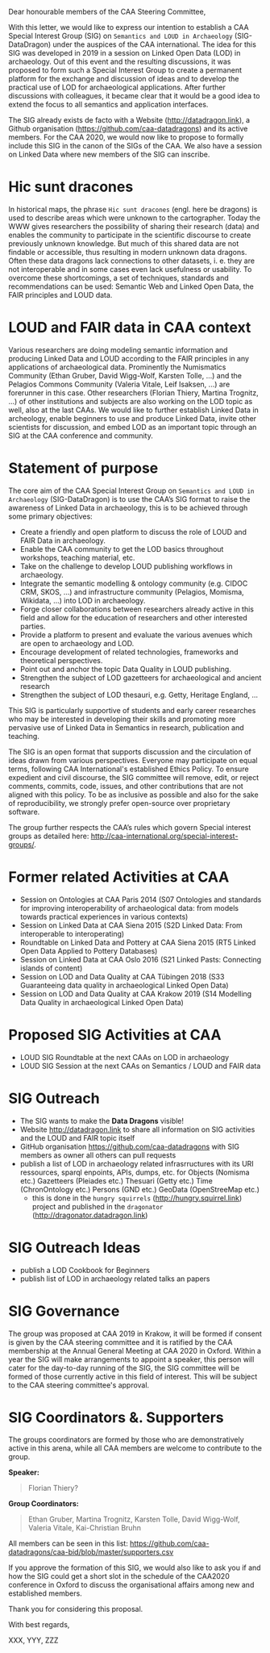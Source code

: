 Dear honourable members of the CAA Steering Committee,

With this letter, we would like to express our intention to establish a CAA Special Interest Group (SIG) on `Semantics and LOUD in Archaeology` (SIG-DataDragon) under the auspices of the CAA international. The idea for this SIG was developed in 2019 in a session on Linked Open Data (LOD) in archaeology. Out of this event and the resulting discussions, it was proposed to form such a Special Interest Group to create a permanent platform for the exchange and discussion of ideas and to develop the practical use of LOD for archaeological applications. After further discussions with colleagues, it became clear that it would be a good idea to extend the focus to all semantics and application interfaces.

 The SIG already exists de facto with a Website (http://datadragon.link), a Github organisation (https://github.com/caa-datadragons) and its active members. For the CAA 2020, we would now like to propose to formally include this SIG in the canon of the SIGs of the CAA. We also have a session on Linked Data where new members of the SIG can inscribe.

# Hic sunt dracones

In historical maps, the phrase `Hic sunt dracones` (engl. here be dragons) is used to describe areas which were unknown to the cartographer. Today the WWW gives researchers the possibility of sharing their research (data) and enables the community to participate in the scientific discourse to create previously unknown knowledge. But much of this shared data are not findable or accessible, thus resulting in modern unknown data dragons. Often these data dragons lack connections to other datasets, i. e. they are not interoperable and in some cases even lack usefulness or usability. To overcome these shortcomings, a set of techniques, standards and recommendations can be used: Semantic Web and Linked Open Data, the FAIR principles and LOUD data.

# LOUD and FAIR data in CAA context

Various researchers are doing modeling semantic information and producing Linked Data and LOUD according to the FAIR principles in any applications of archaeological data. Prominently the Numismatics Community (Ethan Gruber, David Wigg-Wolf, Karsten Tolle, ...) and the Pelagios Commons Community (Valeria Vitale, Leif Isaksen, ...) are forerunner in this case. Other researchers (Florian Thiery, Martina Trognitz, ...) of other institutions and subjects are also working on the LOD topic as well, also at the last CAAs. We would like to further establish Linked Data in archeology, enable beginners to use and produce Linked Data, invite other scientists for discussion, and embed LOD as an important topic through an SIG at the CAA conference and community.

# Statement of purpose

The core aim of the CAA Special Interest Group on `Semantics and LOUD in Archaeology` (SIG-DataDragon) is to use the CAA’s SIG format to raise the awareness of Linked Data in archaeology, this is to be achieved through some primary objectives:

* Create a friendly and open platform to discuss the role of LOUD and FAIR Data in archaeology.
* Enable the CAA community to get the LOD basics throughout workshops, teaching material, etc.
* Take on the challenge to develop LOUD publishing workflows in archaeology.
* Integrate the semantic modelling & ontology community (e.g. CIDOC CRM, SKOS, ...) and infrastructure community (Pelagios, Momisma, Wikidata, ...) into LOD in archaeology.
* Forge closer collaborations between researchers already active in this field and allow for the education of researchers and other interested parties.
* Provide a platform to present and evaluate the various avenues which are open to archaeology and LOD.
* Encourage development of related technologies, frameworks and theoretical perspectives.
* Point out and anchor the topic Data Quality in LOUD publishing.
* Strengthen the subject of LOD gazetteers for archaeological and ancient research
* Strengthen the subject of LOD thesauri, e.g. Getty, Heritage England, ...

This SIG is particularly supportive of students and early career researches who may be interested in developing their skills and promoting more pervasive use of Linked Data in Semantics in research, publication and teaching.

The SIG is an open format that supports discussion and the circulation of ideas drawn from various perspectives. Everyone may participate on equal terms, following CAA International's established Ethics Policy. To ensure expedient and civil discourse, the SIG committee will remove, edit, or reject comments, commits, code, issues, and other contributions that are not aligned with this policy. To be as inclusive as possible and also for the sake of reproducibility, we strongly prefer open-source over proprietary software.

The group further respects the CAA’s rules which govern Special interest groups as detailed here: http://caa-international.org/special-interest-groups/.

# Former related Activities at CAA

* Session on Ontologies at CAA Paris 2014 (S07 Ontologies and standards for improving interoperability of archaeological data: from models towards practical experiences in various contexts)
* Session on Linked Data at CAA Siena 2015 (S2D Linked Data: From interoperable to interoperating)
* Roundtable on Linked Data and Pottery at CAA Siena 2015 (RT5 Linked Open Data Applied to Pottery Databases)
* Session on Linked Data at CAA Oslo 2016 (S21 Linked Pasts: Connecting islands of content)
* Session on LOD and Data Quality at CAA Tübingen 2018 (S33 Guaranteeing data quality in archaeological Linked Open Data)
* Session on LOD and Data Quality at CAA Krakow 2019 (S14 Modelling Data Quality in archaeological Linked Open Data)

# Proposed SIG Activities at CAA

* LOUD SIG Roundtable at the next CAAs on LOD in archaeology
* LOUD SIG Session at the next CAAs on Semantics / LOUD and FAIR data

# SIG Outreach

* The SIG wants to make the **Data Dragons** visible!
* Website http://datadragon.link to share all information on SIG activities and the LOUD and FAIR topic itself
* GitHub organisation https://github.com/caa-datadragons with SIG members as owner all others can pull requests
* publish a list of LOD in archaeology related infrasrructures with its URI ressources, sparql enpoints, APIs, dumps, etc. for Objects (Nomisma etc.) Gazetteers (Pleiades etc.) Thesuari (Getty etc.) Time (ChronOntology etc.) Persons (GND etc.) GeoData (OpenStreeMap etc.)
  * this is done in the `hungry squirrels` (http://hungry.squirrel.link) project and published in the `dragonator` (http://dragonator.datadragon.link)

# SIG Outreach Ideas

* publish a LOD Cookbook for Beginners
* publish list of LOD in archaeology related talks an papers

# SIG Governance

The group was proposed at CAA 2019 in Krakow, it will be formed if consent is given by the CAA steering committee and it is ratified by the CAA membership at the Annual General Meeting at CAA 2020 in Oxford. Within a year the SIG will make arrangements to appoint a speaker, this person will cater for the day-to-day running of the SIG, the SIG committee will be formed of those currently active in this field of interest. This will be subject to the CAA steering committee's approval.

# SIG Coordinators &. Supporters

The groups coordinators are formed by those who are demonstratively active in this arena, while all CAA members are welcome to contribute to the group.

**Speaker:**

> Florian Thiery?

**Group Coordinators:**

> Ethan Gruber, Martina Trognitz, Karsten Tolle, David Wigg-Wolf, Valeria Vitale, Kai-Christian Bruhn

All members can be seen in this list: https://github.com/caa-datadragons/caa-bid/blob/master/supporters.csv

If you approve the formation of this SIG, we would also like to ask you if and how the SIG could get a short slot in the schedule of the CAA2020 conference in Oxford to discuss the organisational affairs among new and established members.

Thank you for considering this proposal.

With best regards,

XXX, YYY, ZZZ
